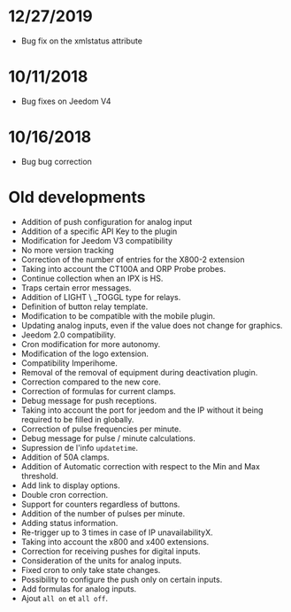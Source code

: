 # 12/27/2019

- Bug fix on the xmlstatus attribute

# 10/11/2018

- Bug fixes on Jeedom V4

# 10/16/2018

- Bug bug correction

# Old developments

-   Addition of push configuration for analog input
-   Addition of a specific API Key to the plugin
-   Modification for Jeedom V3 compatibility
-   No more version tracking
-   Correction of the number of entries for the X800-2 extension
-   Taking into account the CT100A and ORP Probe probes.
-   Continue collection when an IPX is HS.
-   Traps certain error messages.
-   Addition of LIGHT \ _TOGGL type for relays.
-   Definition of button relay template.
-   Modification to be compatible with the mobile plugin.
-   Updating analog inputs, even if the value does not change
    for graphics.
-   Jeedom 2.0 compatibility.
-   Cron modification for more autonomy.
-   Modification of the logo extension.
-   Compatibility Imperihome.
-   Removal of the removal of equipment during deactivation
    plugin.
-   Correction compared to the new core.
-   Correction of formulas for current clamps.
-   Debug message for push receptions.
-   Taking into account the port for jeedom and the IP without it being
    required to be filled in globally.
-   Correction of pulse frequencies per minute.
-   Debug message for pulse / minute calculations.
-   Supression de l'info `updatetime`.
-   Addition of 50A clamps.
-   Addition of Automatic correction with respect to the Min and Max threshold.
-   Add link to display options.
-   Double cron correction.
-   Support for counters regardless of buttons.
-   Addition of the number of pulses per minute.
-   Adding status information.
-   Re-trigger up to 3 times in case of IP unavailabilityX.
-   Taking into account the x800 and x400 extensions.
-   Correction for receiving pushes for digital inputs.
-   Consideration of the units for analog inputs.
-   Fixed cron to only take state changes.
-   Possibility to configure the push only on certain inputs.
-   Add formulas for analog inputs.
-   Ajout `all on` et `all off`.
